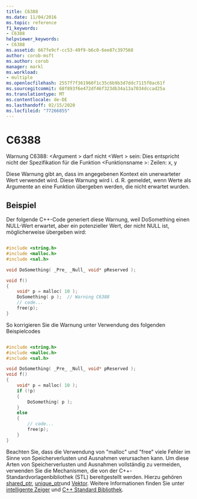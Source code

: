 ```yaml
---
title: C6388
ms.date: 11/04/2016
ms.topic: reference
f1_keywords:
- C6388
helpviewer_keywords:
- C6388
ms.assetid: 667fe9cf-cc53-49f9-b6c0-6ee87c397568
author: corob-msft
ms.author: corob
manager: markl
ms.workload:
- multiple
ms.openlocfilehash: 2557f7f361960f1c35c6b9b3d7ddc7115f0ac61f
ms.sourcegitcommit: 68f893f6e472df46f323db34a13a7034dccad25a
ms.translationtype: MT
ms.contentlocale: de-DE
ms.lasthandoff: 02/15/2020
ms.locfileid: "77266855"
---
```

# <a name="c6388"></a>C6388
Warnung C6388: \<Argument > darf nicht \<Wert > sein: Dies entspricht nicht der Spezifikation für die Funktion \<Funktionsname >: Zeilen: x, y

 Diese Warnung gibt an, dass im angegebenen Kontext ein unerwarteter Wert verwendet wird. Diese Warnung wird i. d. R. gemeldet, wenn Werte als Argumente an eine Funktion übergeben werden, die nicht erwartet wurden.

## <a name="example"></a>Beispiel
 Der folgende C++-Code generiert diese Warnung, weil DoSomething einen NULL-Wert erwartet, aber ein potenzieller Wert, der nicht NULL ist, möglicherweise übergeben wird:

```cpp

#include <string.h>
#include <malloc.h>
#include <sal.h>

void DoSomething( _Pre_ _Null_ void* pReserved );

void f()
{
    void* p = malloc( 10 );
    DoSomething( p );  // Warning C6388
    // code...
    free(p);
}
```

 So korrigieren Sie die Warnung unter Verwendung des folgenden Beispielcodes

```cpp

#include <string.h>
#include <malloc.h>
#include <sal.h>

void DoSomething( _Pre_ _Null_ void* pReserved );
void f()
{
    void* p = malloc( 10 );
    if (!p)
    {
        DoSomething( p );
    }
    else
    {
        // code...
        free(p);
    }
}
```

 Beachten Sie, dass die Verwendung von "malloc" und "free" viele Fehler im Sinne von Speicherverlusten und Ausnahmen verursachen kann. Um diese Arten von Speicherverlusten und Ausnahmen vollständig zu vermeiden, verwenden Sie die Mechanismen, die von der C++-Standardvorlagenbibliothek (STL) bereitgestellt werden. Hierzu gehören [shared_ptr](/cpp/standard-library/shared-ptr-class), [unique_ptr](/cpp/standard-library/unique-ptr-class)und [Vektor](/cpp/standard-library/vector). Weitere Informationen finden Sie unter [intelligente Zeiger](/cpp/cpp/smart-pointers-modern-cpp) und [ C++ Standard Bibliothek](/cpp/standard-library/cpp-standard-library-reference).
